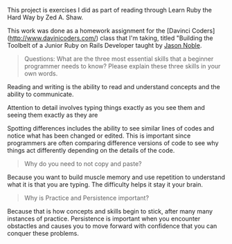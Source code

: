 This project is exercises 
I did as part of reading
through Learn Ruby the
Hard Way by Zed A. Shaw. 

This work was done as a homework assignment
for the [Davinci Coders] (http://www.davinicoders.com/)
class that I'm taking, titled "Building the Toolbelt of a Junior Ruby on Rails Developer taught by 
[Jason Noble](http://jasonnoble.org).



>Questions:
What are the three most essential skills that a beginner programmer needs to know?
Please explain these three skills in your own words.

Reading and writing is the ability to read and understand
concepts and the ability to communicate. 
  

Attention to detail involves typing things exactly as you see them and seeing them exactly as they are
  

Spotting differences includes the ability to see similar lines of codes and notice what has been changed or edited. This is important since programmers are often comparing difference versions of code to see why things act differently depending on the details of the code. 


>Why do you need to not copy and paste?

Because you want to build muscle memory and use repetition to understand what it is that you are typing. 
The difficulty helps it stay it your brain. 



>Why is Practice and Persistence important?

Because that is how concepts and skills begin to stick, after many many instances of practice. Persistence is important when you encounter obstactles and causes you to move forward with confidence that you can conquer these problems. 
